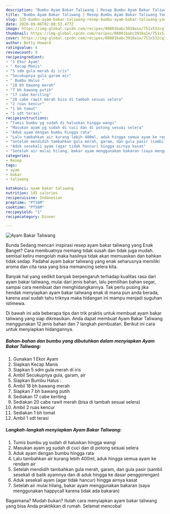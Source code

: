 ```yaml
---
description: "Bumbu Ayam Bakar Taliwang | Resep Bumbu Ayam Bakar Taliwang Yang Enak Dan Mudah"
title: "Bumbu Ayam Bakar Taliwang | Resep Bumbu Ayam Bakar Taliwang Yang Enak Dan Mudah"
slug: 335-bumbu-ayam-bakar-taliwang-resep-bumbu-ayam-bakar-taliwang-yang-enak-dan-mudah
date: 2020-09-06T02:08:53.477Z
image: https://img-global.cpcdn.com/recipes/08801babc3918a1e/751x532cq70/ayam-bakar-taliwang-foto-resep-utama.jpg
thumbnail: https://img-global.cpcdn.com/recipes/08801babc3918a1e/751x532cq70/ayam-bakar-taliwang-foto-resep-utama.jpg
cover: https://img-global.cpcdn.com/recipes/08801babc3918a1e/751x532cq70/ayam-bakar-taliwang-foto-resep-utama.jpg
author: Betty Howard
ratingvalue: 4
reviewcount: 9
recipeingredient:
- "1 Ekor Ayam"
- " Kecap Manis"
- "5 sdm gula merah di iris"
- "Secukupnya gula garam air"
- " Bumbu Halus "
- "18 bh bawang merah"
- "7 bh bawang putih"
- "17 cabe keriting"
- "20 cabe rawit merah bisa di tambah sesuai selera"
- "2 ruas kencur"
- "1 bh tomat"
- "1 sdt terasi"
recipeinstructions:
- "Tumis bumbu yg sudah di haluskan hingga wangi"
- "Masukan ayam yg sudah di cuci dan di potong sesuai selera"
- "Aduk ayam dengan bumbu hingga rata"
- "Lalu tambahkan air kurang lebih 400ml, aduk hingga semua ayam ke rendam air"
- "Setelah mendidih tambahkan gula merah, garam, dan gula pasir (sambil sesekali di balik ayamnya dan di aduk hingga ke dasar penggorengan)"
- "Aduk sesekali ayam (agar tidak hancur) hingga airnya kasat"
- "Setelah air mulai hilang, bakar ayam menggunakan bakaran (saya menggunakan happycall karena tidak ada bakaran)"
categories:
- Resep
tags:
- ayam
- bakar
- taliwang

katakunci: ayam bakar taliwang 
nutrition: 145 calories
recipecuisine: Indonesian
preptime: "PT16M"
cooktime: "PT56M"
recipeyield: "1"
recipecategory: Dinner

---
```



![Ayam Bakar Taliwang](https://img-global.cpcdn.com/recipes/08801babc3918a1e/751x532cq70/ayam-bakar-taliwang-foto-resep-utama.jpg)

Bunda Sedang mencari inspirasi resep ayam bakar taliwang yang Enak Banget? Cara membuatnya memang tidak susah dan tidak juga mudah. semisal keliru mengolah maka hasilnya tidak akan memuaskan dan bahkan tidak sedap. Padahal ayam bakar taliwang yang enak seharusnya memiliki aroma dan cita rasa yang bisa memancing selera kita.

Banyak hal yang sedikit banyak berpengaruh terhadap kualitas rasa dari ayam bakar taliwang, mulai dari jenis bahan, lalu pemilihan bahan segar, sampai cara membuat dan menghidangkannya. Tak perlu pusing jika hendak menyiapkan ayam bakar taliwang enak di mana pun anda berada, karena asal sudah tahu triknya maka hidangan ini mampu menjadi suguhan istimewa.




Di bawah ini ada beberapa tips dan trik praktis untuk membuat ayam bakar taliwang yang siap dikreasikan. Anda dapat membuat Ayam Bakar Taliwang menggunakan 12 jenis bahan dan 7 langkah pembuatan. Berikut ini cara untuk menyiapkan hidangannya.

<!--inarticleads1-->

##### Bahan-bahan dan bumbu yang dibutuhkan dalam menyiapkan Ayam Bakar Taliwang:

1. Gunakan 1 Ekor Ayam
1. Siapkan  Kecap Manis
1. Siapkan 5 sdm gula merah di iris
1. Ambil Secukupnya gula, garam, air
1. Siapkan  Bumbu Halus :
1. Ambil 18 bh bawang merah
1. Siapkan 7 bh bawang putih
1. Sediakan 17 cabe keriting
1. Sediakan 20 cabe rawit merah (bisa di tambah sesuai selera)
1. Ambil 2 ruas kencur
1. Sediakan 1 bh tomat
1. Ambil 1 sdt terasi




<!--inarticleads2-->

##### Langkah-langkah menyiapkan Ayam Bakar Taliwang:

1. Tumis bumbu yg sudah di haluskan hingga wangi
1. Masukan ayam yg sudah di cuci dan di potong sesuai selera
1. Aduk ayam dengan bumbu hingga rata
1. Lalu tambahkan air kurang lebih 400ml, aduk hingga semua ayam ke rendam air
1. Setelah mendidih tambahkan gula merah, garam, dan gula pasir (sambil sesekali di balik ayamnya dan di aduk hingga ke dasar penggorengan)
1. Aduk sesekali ayam (agar tidak hancur) hingga airnya kasat
1. Setelah air mulai hilang, bakar ayam menggunakan bakaran (saya menggunakan happycall karena tidak ada bakaran)




Bagaimana? Mudah bukan? Itulah cara menyiapkan ayam bakar taliwang yang bisa Anda praktikkan di rumah. Selamat mencoba!
